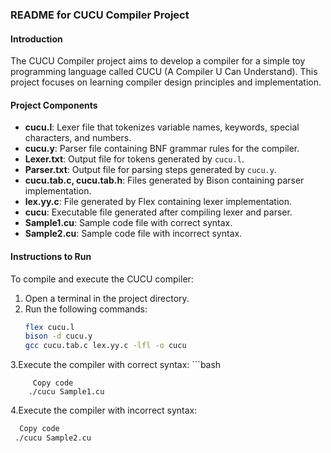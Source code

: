 ### README for CUCU Compiler Project

#### Introduction
The CUCU Compiler project aims to develop a compiler for a simple toy programming language called CUCU (A Compiler U Can Understand). This project focuses on learning compiler design principles and implementation.

#### Project Components
- **cucu.l**: Lexer file that tokenizes variable names, keywords, special characters, and numbers.
- **cucu.y**: Parser file containing BNF grammar rules for the compiler.
- **Lexer.txt**: Output file for tokens generated by `cucu.l`.
- **Parser.txt**: Output file for parsing steps generated by `cucu.y`.
- **cucu.tab.c, cucu.tab.h**: Files generated by Bison containing parser implementation.
- **lex.yy.c**: File generated by Flex containing lexer implementation.
- **cucu**: Executable file generated after compiling lexer and parser.
- **Sample1.cu**: Sample code file with correct syntax.
- **Sample2.cu**: Sample code file with incorrect syntax.

#### Instructions to Run
To compile and execute the CUCU compiler:
1. Open a terminal in the project directory.
2. Run the following commands:
   ```bash
   flex cucu.l
   bison -d cucu.y
   gcc cucu.tab.c lex.yy.c -lfl -o cucu
3.Execute the compiler with correct syntax:
     ```bash
         
         Copy code
        ./cucu Sample1.cu
4.Execute the compiler with incorrect syntax:
   ```bash
     Copy code
    ./cucu Sample2.cu


